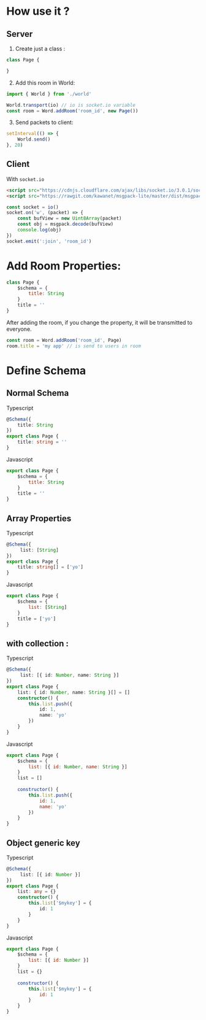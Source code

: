 # How use it ?

## Server

1. Create just a class :

```js
class Page {

}
```

2. Add this room in World:

```js
import { World } from './world'

World.transport(io) // io is socket.io variable
const room = Word.addRoom('room_id', new Page())
```

3. Send packets to client:

```ts
setInterval(() => {
    World.send()
}, 20)
```

## Client

With `socket.io`

```html
<script src="https://cdnjs.cloudflare.com/ajax/libs/socket.io/3.0.1/socket.io.js"></script>
<script src="https://rawgit.com/kawanet/msgpack-lite/master/dist/msgpack.min.js"></script>
```

```js
const socket = io()
socket.on('w', (packet) => {
    const bufView = new Uint8Array(packet)
    const obj = msgpack.decode(bufView)
    console.log(obj)
})
socket.emit(':join', 'room_id')
```

# Add Room Properties:

```js
class Page {
    $schema = {
        title: String
    }
    title = ''
}
```

After adding the room, if you change the property, it will be transmitted to everyone.


```js
const room = Word.addRoom('room_id', Page)
room.title = 'my app' // is send to users in room
```

# Define Schema

## Normal Schema

Typescript
```ts
@Schema({
    title: String
})
export class Page {
    title: string = ''
}
```

Javascript
```js
export class Page {
    $schema = {
        title: String
    }
    title = ''
}
```

## Array Properties

Typescript
```ts
@Schema({
     list: [String]
})
export class Page {
    title: string[] = ['yo']
}
```

Javascript
```js
export class Page {
    $schema = {
        list: [String]
    }
    title = ['yo']
}
```

## with collection :

Typescript
```ts
@Schema({
     list: [{ id: Number, name: String }]
})
export class Page {
    list: { id: Number, name: String }[] = []
    constructor() {
        this.list.push({
            id: 1,
            name: 'yo'
        })
    }
}
```

Javascript
```js
export class Page {
    $schema = {
        list: [{ id: Number, name: String }]
    }
    list = []
    
    constructor() {
        this.list.push({
            id: 1,
            name: 'yo'
        })
    }
}
```

## Object generic key

Typescript
```ts
@Schema({
     list: [{ id: Number }]
})
export class Page {
    list: any = {}
    constructor() {
        this.list['$mykey'] = {
            id: 1
        }
    }
}
```

Javascript
```js
export class Page {
    $schema = {
        list: [{ id: Number }]
    } 
    list = {}
    
    constructor() {
        this.list['$mykey'] = {
            id: 1
        }
    }
}
```